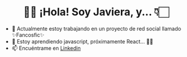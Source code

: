 <h1 align="center">👋🏻 ¡Hola! Soy Javiera, y... 👇🏻</h1>

- 🔭 Actualmente estoy trabajando en un proyecto de red social llamado ✨Fancosfic✨
- 🌱 Estoy aprendiendo javascript, próximamente React... 🤟🏻
- 📫 Encuéntrame en <a href="https://www.linkedin.com/in/javiera-kammle/">Linkedin </a>

